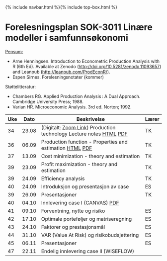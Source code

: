 {% include navbar.html %}{% include top-box.html %}
# Forelesningsplan  SOK-3011 Linære modeller i samfunnsøkonomi 

[Pensum:](https://bibsys-c.alma.exlibrisgroup.com/leganto/readinglist/searchlists/12268731710002205)

* Arne Henningsen. Introduction to Econometric Production Analysis with R (6th Ed). Available at Zenodo (http://doi.org/10.5281/zenodo.11093657) and Leanpub (http://leanpub.com/ProdEconR/).
* Espen Sirnes. Forelesningsnotater (kommer)

Støttelitteratur:
* Chambers RG. Applied Production Analysis : A Dual Approach. Cambridge University Press; 1988.
* Varian HR. Microeconomic Analysis. 3rd ed. Norton; 1992.

| Uke | Dato       | Beskrivelse                | Lærer   |
|-----|------------|----------------------------|---------|
| 34  | 23.08 | (Digitalt: [Zoom Link](https://oslomet.zoom.us/j/66554734546?pwd=RfzBIvxkWBTcS5Rx2W4KsYpNxZlu8y.1)) Production technology Lecture notes [HTML](https://uit-sok-3011-h24.github.io/tapaslectures/lecture2/apa2.html) [PDF](https://uit-sok-3011-h24.github.io/tapaslectures/lecture1/apa1.pdf)| TK |
| 36  | 06.09 | Production function - Properties and estimation [HTML](https://uit-sok-3011-h24.github.io/tapaslectures/lecture2/apa2.html)  [PDF](https://uit-sok-3011-h24.github.io/tapaslectures/lecture2/apa2.pdf)| TK |
| 37  | 13.09 | Cost minimization - theory and estimation| TK |
| 39  | 23.09 | Profit maximization - theory and estimation| TK |
| 39  | 24.09 | Efficiency analysis| TK |
| 40  | 24.09 | Introduksjon og presentasjon av case| ES|
| 39  | 26.09 | Presentasjoner       | TK |
| 40  | 04.10 | Innlevering case I (CANVAS)  [PDF](https://uit-sok-3011-h24.github.io/tapaslectures/qs.pdf)   |         |
| 41  | 09.10 | Forventning, nytte og risiko| ES|
| 42  | 17.10 | Optimale porteføljer og matriseregning| ES|
| 43  | 24.10 | Faktorer og prestasjonsmål| ES|
| 44  | 31.10 | VAR (Value At Risk) og risikobudsjettering| ES|
| 45  | 06.11 | Presentasjoner       | ES|
| 47  | 22.11 | Endelig innlevering case II (WISEFLOW)         |         |






